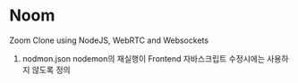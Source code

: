 # Noom

Zoom Clone using NodeJS, WebRTC and Websockets


1. nodmon.json
nodemon의 재실행이 Frontend 자바스크립트 수정시에는 사용하지 않도록 정의
